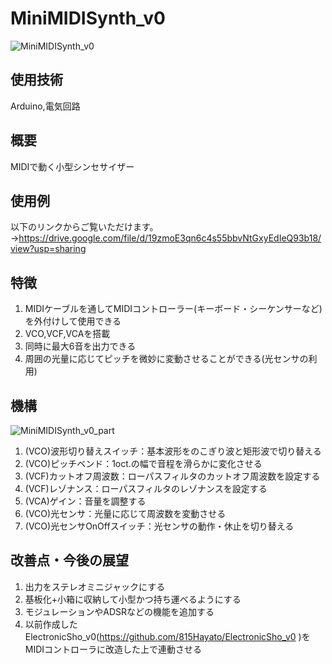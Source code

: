 # MiniMIDISynth_v0
![MiniMIDISynth_v0](https://github.com/user-attachments/assets/ca41d628-a313-4b8b-9e27-aae0c005a708)

## 使用技術
Arduino,電気回路

## 概要
MIDIで動く小型シンセサイザー

## 使用例
以下のリンクからご覧いただけます。  
→https://drive.google.com/file/d/19zmoE3qn6c4s55bbvNtGxyEdIeQ93b18/view?usp=sharing

## 特徴
1. MIDIケーブルを通してMIDIコントローラー(キーボード・シーケンサーなど)を外付けして使用できる
2. VCO,VCF,VCAを搭載
3. 同時に最大6音を出力できる
4. 周囲の光量に応じてピッチを微妙に変動させることができる(光センサの利用)

## 機構
![MiniMIDISynth_v0_part](https://github.com/user-attachments/assets/8f0b8c1b-587a-4a26-9a91-205ace4a5418)
1. (VCO)波形切り替えスイッチ：基本波形をのこぎり波と矩形波で切り替える
2. (VCO)ピッチベンド：1oct.の幅で音程を滑らかに変化させる
3. (VCF)カットオフ周波数：ローパスフィルタのカットオフ周波数を設定する
4. (VCF)レゾナンス：ローパスフィルタのレゾナンスを設定する
5. (VCA)ゲイン：音量を調整する
6. (VCO)光センサ：光量に応じて周波数を変動させる
7. (VCO)光センサOnOffスイッチ：光センサの動作・休止を切り替える

## 改善点・今後の展望
1. 出力をステレオミニジャックにする
2. 基板化+小箱に収納して小型かつ持ち運べるようにする
3. モジュレーションやADSRなどの機能を追加する
4. 以前作成したElectronicSho_v0(https://github.com/815Hayato/ElectronicSho_v0 )をMIDIコントローラに改造した上で連動させる
